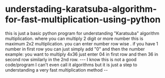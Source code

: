 # understading-karatsuba-algorithm-for-fast-multiplication-using-python
this is just a basic python program for understanding  "Karatsuba" algorithm multiplication. where you can multiply 2 digit or more number
this is maximum 2x2 multiplication.
you can enter number row wise .
if you have 1 number in first row you can just simply add "0" and then the number example: you want to multiply 4x36 just enter 04 in first row and then 36 in second row similarly in the 2nd row.
--- I know this is not a good code/program I can't even call it algorithms but it is just a step to understanding a very fast multiplication method --
